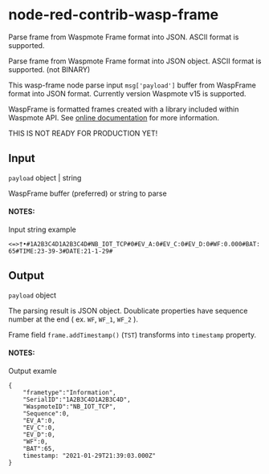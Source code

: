 # node-red-contrib-wasp-frame

Parse frame from Waspmote Frame format into JSON. ASCII format is supported.

Parse frame from Waspmote Frame format into JSON object. ASCII format is supported. (not BINARY)

This wasp-frame node parse input `msg['payload']` buffer from WaspFrame format into JSON format. Currently version Waspmote v15 is supported.

WaspFrame is formatted frames created with a library included within Waspmote API. See [online documentation](https://development.libelium.com/data-frame-programming-guide/) for more information.

THIS IS NOT READY FOR PRODUCTION YET!

## Input

`payload` object | string

WaspFrame buffer (preferred) or string to parse

#### NOTES:  
Input string example

```<=>†•#1A2B3C4D1A2B3C4D#NB_IOT_TCP#0#EV_A:0#EV_C:0#EV_D:0#WF:0.000#BAT:65#TIME:23-39-3#DATE:21-1-29#```

## Output

`payload` object

The parsing result is JSON object. Doublicate properties have sequence number at the end ( ex. `WF`, `WF_1`, `WF_2` ).

Frame field `frame.addTimestamp()` (`TST`) transforms into `timestamp` property.

#### NOTES:  
Output examle  

```
{
	"frametype":"Information",
	"SerialID":"1A2B3C4D1A2B3C4D",
	"WaspmoteID":"NB_IOT_TCP",
	"Sequence":0,
	"EV_A":0,
	"EV_C":0,
	"EV_D":0,
	"WF":0,
	"BAT":65,
	timestamp: "2021-01-29T21:39:03.000Z"
}
```